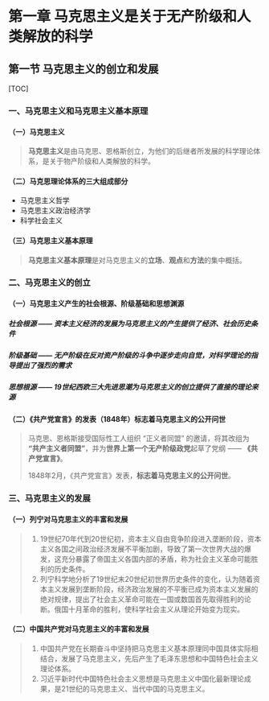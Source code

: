 # 第一章 马克思主义是关于无产阶级和人类解放的科学

## 第一节 马克思主义的创立和发展

[TOC]

### 一、马克思主义和马克思主义基本原理

#### （一）马克思主义

> **马克思主义**是由马克思、恩格斯创立，为他们的后继者所发展的科学理论体系，是关于物产阶级和人类解放的科学。



#### （二）马克思理论体系的三大组成部分

- 马克思主义哲学
- 马克思主义政治经济学
- 科学社会主义



#### （三）马克思主义基本原理

> **马克思主义基本原理**是对马克思主义的**立场**、**观点**和**方法**的集中概括。



### 二、马克思主义的创立

#### （一）马克思主义产生的社会根源、阶级基础和思想渊源

##### 社会根源 —— 资本主义经济的发展为马克思主义的产生提供了经济、社会历史条件

> 

##### 阶级基础 —— 无产阶级在反对资产阶级的斗争中逐步走向自觉，对科学理论的指导提出了强烈的需求



##### 思想根源 —— 19世纪西欧三大先进思潮为马克思主义的创立提供了直接的理论来源



#### （二）《共产党宣言》的发表（1848年）标志着马克思主义的公开问世

> 马克思、恩格斯接受国际性工人组织 “正义者同盟” 的邀请，将其改组为 **“共产主义者同盟”**，并为**世界上第一个无产阶级政党**起草了党纲 —— **《共产党宣言》**。
>
> 1848年2月，《共产党宣言》发表，**标志着马克思主义的公开问世**。



### 三、马克思主义的发展

#### （一）列宁对马克思主义的丰富和发展

> 1. 19世纪70年代到20世纪初，资本主义自由竞争阶段进入垄断阶段，资本主义各国之间政治经济发展不平衡加剧，导致了第一次世界大战的爆发，这充分暴露了帝国主义各国内部的矛盾，称为社会主义革命可能胜利的历史条件。
> 2. 列宁科学地分析了19世纪末20世纪初世界历史条件的变化，认为随着资本主义发展到垄断阶段，经济政治发展的不平衡已成为资本主义发展的绝对规律，提出了社会主义革命可能在一国或数国首先取得胜利的论断。俄国十月革命的胜利，使科学社会主义从理论开始变为现实。



#### （二）中国共产党对马克思主义的丰富和发展

> 1. 中国共产党在长期奋斗中坚持把马克思主义基本原理同中国具体实际相结合，发展了马克思主义，先后产生了毛泽东思想和中国特色社会主义理论体系。
> 2. 习近平新时代中国特色社会主义思想是马克思主义中国化最新理论成果，是21世纪的马克思主义、当代中国的马克思主义。

